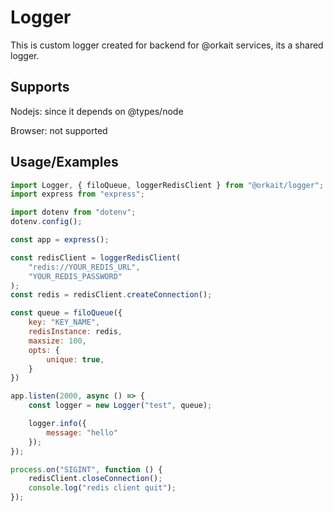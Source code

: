 # Logger 
This is custom logger created for backend for @orkait services, its a shared logger.

## Supports
Nodejs: since it depends on @types/node

Browser: not supported


## Usage/Examples

```javascript
import Logger, { filoQueue, loggerRedisClient } from "@orkait/logger";
import express from "express";

import dotenv from "dotenv";
dotenv.config();

const app = express();

const redisClient = loggerRedisClient(
	"redis://YOUR_REDIS_URL",
	"YOUR_REDIS_PASSWORD"
);
const redis = redisClient.createConnection();

const queue = filoQueue({
	key: "KEY_NAME",
	redisInstance: redis,
	maxsize: 100,
	opts: {
		unique: true,
	}
})

app.listen(2000, async () => {
	const logger = new Logger("test", queue);

	logger.info({
	    message: "hello"
	});
});

process.on("SIGINT", function () {
	redisClient.closeConnection();
	console.log("redis client quit");
});

```

